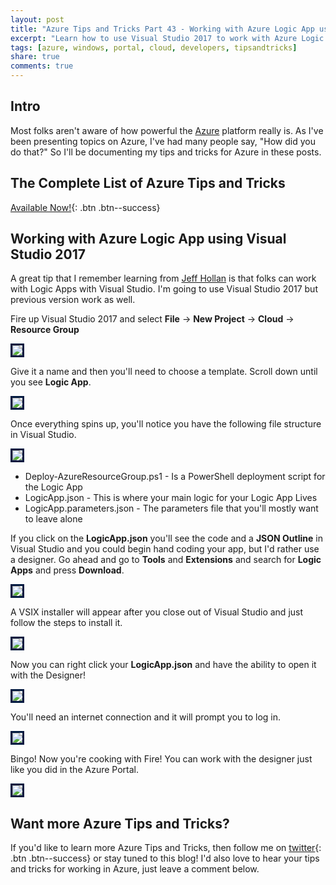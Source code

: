 ```yaml
---
layout: post
title: "Azure Tips and Tricks Part 43 - Working with Azure Logic App using Visual Studio 2017"
excerpt: "Learn how to use Visual Studio 2017 to work with Azure Logic App"
tags: [azure, windows, portal, cloud, developers, tipsandtricks]
share: true
comments: true
---
```


## Intro

Most folks aren't aware of how powerful the [Azure](http://www.azure.com) platform really is. As I've been presenting topics on Azure, I've had many people say, "How did you do that?" So I'll be documenting my tips and tricks for Azure in these posts.

## The Complete List of Azure Tips and Tricks

[Available Now!](https://michaelcrump.net/azure-tips-and-tricks-complete-list/){: .btn .btn--success} 

## Working with Azure Logic App using Visual Studio 2017

A great tip that I remember learning from [Jeff Hollan](https://twitter.com/jeffhollan?lang=en) is that folks can work with Logic Apps with Visual Studio. I'm going to use Visual Studio 2017 but previous version work as well. 

Fire up Visual Studio 2017 and select **File** -> **New Project** -> **Cloud** -> **Resource Group**

<img style="border:3px solid #021a40" src="/files/vs2017logicapp1.png">

Give it a name and then you'll need to choose a template. Scroll down until you see **Logic App**. 

<img style="border:3px solid #021a40" src="/files/vs2017logicapp2.png">

Once everything spins up, you'll notice you have the following file structure in Visual Studio. 

<img style="border:3px solid #021a40" src="/files/vs2017logicapp3.png">

* Deploy-AzureResourceGroup.ps1 - Is a PowerShell deployment script for the Logic App
* LogicApp.json - This is where your main logic for your Logic App Lives
* LogicApp.parameters.json - The parameters file that you'll mostly want to leave alone

If you click on the **LogicApp.json** you'll see the code and a **JSON Outline** in Visual Studio and you could begin hand coding your app, but I'd rather use a designer. Go ahead and go to **Tools** and **Extensions** and search for **Logic Apps** and press **Download**. 

<img style="border:3px solid #021a40" src="/files/vs2017logicapp4.png">

A VSIX installer will appear after you close out of Visual Studio and just follow the steps to install it. 

<img style="border:3px solid #021a40" src="/files/vs2017logicapp5.png">

Now you can right click your **LogicApp.json** and have the ability to open it with the Designer! 

<img style="border:3px solid #021a40" src="/files/vs2017logicapp6.png">

You'll need an internet connection and it will prompt you to log in. 

<img style="border:3px solid #021a40" src="/files/vs2017logicapp7.png">

Bingo! Now you're cooking with Fire! You can work with the designer just like you did in the Azure Portal. 

<img style="border:3px solid #021a40" src="/files/vs2017logicapp8.png">

## Want more Azure Tips and Tricks?

If you'd like to learn more Azure Tips and Tricks, then follow me on [twitter](http://twitter.com/mbcrump){: .btn .btn--success} or stay tuned to this blog! I'd also love to hear your tips and tricks for working in Azure, just leave a comment below. 